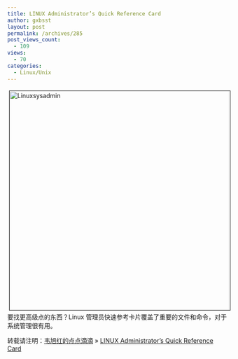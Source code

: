 ```yaml
---
title: LINUX Administrator’s Quick Reference Card
author: gxbsst
layout: post
permalink: /archives/285
post_views_count:
  - 109
views:
  - 70
categories:
  - Linux/Unix
---
```

<a href="http://www.weixuhong.com/content/uploads/2009/09/linuxsysadmin.pdf" onclick="window.open('http://www.weixuhong.com/content/uploads/2009/09/linuxsysadmin.pdf','popup','width=792,height=612,scrollbars=no,resizable=yes,toolbar=no,directories=no,location=no,menubar=no,status=yes,left=0,top=0');return false"><img src="http://www.weixuhong.com/content/uploads/2009/09/linuxsysadmin-tm.jpg" height="500" width="647" border="1" hspace="4" vspace="4" alt="Linuxsysadmin" /></a>  
要找更高级点的东西？Linux 管理员快速参考卡片覆盖了重要的文件和命令，对于系统管理很有用。

转载请注明：[韦旭红的点点滴滴][1] &raquo; [LINUX Administrator’s Quick Reference Card][2]

 [1]: http://www.weixuhong.com
 [2]: http://www.weixuhong.com/archives/285